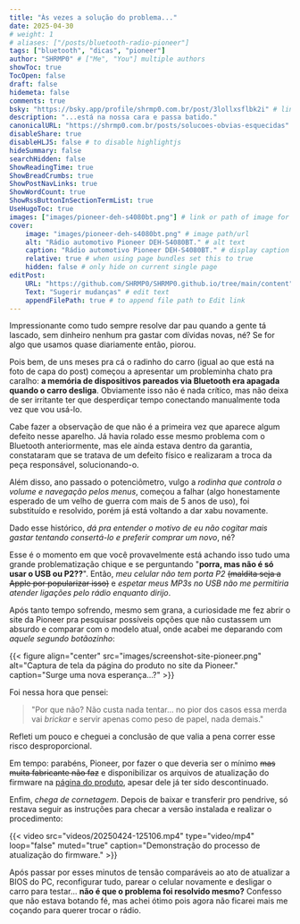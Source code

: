 ```yaml
---
title: "Às vezes a solução do problema..."
date: 2025-04-30
# weight: 1
# aliases: ["/posts/bluetooth-radio-pioneer"]
tags: ["bluetooth", "dicas", "pioneer"]
author: "SHRMP0" # ["Me", "You"] multiple authors
showToc: true
TocOpen: false
draft: false
hidemeta: false
comments: true
bsky: "https://bsky.app/profile/shrmp0.com.br/post/3lollxsflbk2i" # link to your bsky post
description: "...está na nossa cara e passa batido."
canonicalURL: "https://shrmp0.com.br/posts/solucoes-obvias-esquecidas"
disableShare: true
disableHLJS: false # to disable highlightjs
hideSummary: false
searchHidden: false
ShowReadingTime: true
ShowBreadCrumbs: true
ShowPostNavLinks: true
ShowWordCount: true
ShowRssButtonInSectionTermList: true
UseHugoToc: true
images: ["images/pioneer-deh-s4080bt.png"] # link or path of image for opengraph, twitter-cards
cover:
    image: "images/pioneer-deh-s4080bt.png" # image path/url
    alt: "Rádio automotivo Pioneer DEH-S4080BT." # alt text
    caption: "Rádio automotivo Pioneer DEH-S4080BT." # display caption under cover
    relative: true # when using page bundles set this to true
    hidden: false # only hide on current single page
editPost:
    URL: "https://github.com/SHRMP0/SHRMP0.github.io/tree/main/content"
    Text: "Sugerir mudanças" # edit text
    appendFilePath: true # to append file path to Edit link
---
```


Impressionante como tudo sempre resolve dar pau quando a gente tá lascado, sem dinheiro nenhum pra gastar com dívidas novas, né? Se for algo que usamos quase diariamente então, piorou.

Pois bem, de uns meses pra cá o radinho do carro (igual ao que está na foto de capa do post) começou a apresentar um probleminha chato pra caralho: **a memória de dispositivos pareados via Bluetooth era apagada quando o carro desliga**. Obviamente isso não é nada crítico, mas não deixa de ser irritante ter que desperdiçar tempo conectando manualmente toda vez que vou usá-lo.

Cabe fazer a observação de que não é a primeira vez que aparece algum defeito nesse aparelho. Já havia rolado esse mesmo problema com o Bluetooth anteriormente, mas ele ainda estava dentro da garantia, constataram que se tratava de um defeito físico e realizaram a troca da peça responsável, solucionando-o.

Além disso, ano passado o potenciômetro, vulgo a *rodinha que controla o volume e navegação pelos menus*, começou a falhar (algo honestamente esperado de um velho de guerra com mais de 5 anos de uso), foi substituído e resolvido, porém já está voltando a dar xabu novamente.

Dado esse histórico, *dá pra entender o motivo de eu não cogitar mais gastar tentando consertá-lo e preferir comprar um novo*, né?

Esse é o momento em que você provavelmente está achando isso tudo uma grande problematização chique e se perguntando "**porra, mas não é só usar o USB ou P2??**". Então, *meu celular não tem porta P2* ~~(maldita seja a Apple por popularizar isso)~~ e *espetar meus MP3s no USB não me permitiria atender ligações pelo rádio enquanto dirijo*.

Após tanto tempo sofrendo, mesmo sem grana, a curiosidade me fez abrir o site da Pioneer pra pesquisar possíveis opções que não custassem um absurdo e comparar com o modelo atual, onde acabei me deparando com *aquele segundo botãozinho*:

{{< figure align="center" src="images/screenshot-site-pioneer.png" alt="Captura de tela da página do produto no site da Pioneer." caption="Surge uma nova esperança...?" >}}

Foi nessa hora que pensei:

> "Por que não? Não custa nada tentar... no pior dos casos essa merda vai *brickar* e servir apenas como peso de papel, nada demais."

Refleti um pouco e cheguei a conclusão de que valia a pena correr esse risco desproporcional.

Em tempo: parabéns, Pioneer, por fazer o que deveria ser o mínimo ~~mas muita fabricante não faz~~ e disponibilizar os arquivos de atualização do firmware na [página do produto](https://pioneer.com.br/produto/deh-s4080bt/), apesar dele já ter sido descontinuado.

Enfim, *chega de cornetagem*. Depois de baixar e transferir pro pendrive, só restava seguir as instruções para checar a versão instalada e realizar o procedimento:

{{< video src="videos/20250424-125106.mp4" type="video/mp4" loop="false" muted="true" caption="Demonstração do processo de atualização do firmware." >}}

Após passar por esses minutos de tensão comparáveis ao ato de atualizar a BIOS do PC, reconfigurar tudo, parear o celular novamente e desligar o carro para testar... **não é que o problema foi resolvido mesmo?** Confesso que não estava botando fé, mas achei ótimo pois agora não ficarei mais me coçando para querer trocar o rádio.
